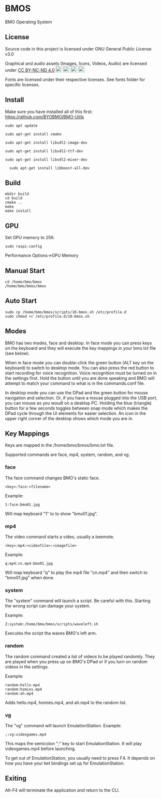 # BMOS
BMO Operating System

## License
Source code in this project is licensed under GNU General Public License v3.0

<p xmlns:cc="http://creativecommons.org/ns#" xmlns:dct="http://purl.org/dc/terms/">Graphical and audio assets (Images, Icons, Videos, Audio) are licensed under <a href="http://creativecommons.org/licenses/by-nc-nd/4.0/?ref=chooser-v1" target="_blank" rel="license noopener noreferrer" style="display:inline-block;">CC BY-NC-ND 4.0<img style="height:22px!important;margin-left:3px;vertical-align:text-bottom;" src="https://mirrors.creativecommons.org/presskit/icons/cc.svg?ref=chooser-v1"><img style="height:22px!important;margin-left:3px;vertical-align:text-bottom;" src="https://mirrors.creativecommons.org/presskit/icons/by.svg?ref=chooser-v1"><img style="height:22px!important;margin-left:3px;vertical-align:text-bottom;" src="https://mirrors.creativecommons.org/presskit/icons/nc.svg?ref=chooser-v1"><img style="height:22px!important;margin-left:3px;vertical-align:text-bottom;" src="https://mirrors.creativecommons.org/presskit/icons/nd.svg?ref=chooser-v1"></a>
  
Fonts are licensed under their respective licenses. See fonts folder for specific licenses.
  
## Install
Make sure you have installed all of this first:
https://github.com/BYOBMO/BMO-Utils

```
sudo apt update
```
```
sudo apt-get install cmake
```
  ```
sudo apt-get install libsdl2-image-dev
  ```
  ```
sudo apt-get install libsdl2-ttf-dev
  ```
  ```
sudo apt-get install libsdl2-mixer-dev
```
```
  sudo apt-get install libboost-all-dev
```

  ## Build
  ```
  mkdir build
cd build
cmake ..
make
make install
```

## GPU
Set GPU memory to 256.
```
sudo raspi-config
```

Performance Options->GPU Memory

## Manual Start
```
cd /home/bmo/bmos
/home/bmo/bmos/bmos
```
  
## Auto Start
```
sudo cp /home/bmo/bmos/scripts/10-bmos.sh /etc/profile.d
sudo chmod +r /etc/profile.d/10-bmos.sh
```
## Modes
BMO has two modes, face and desktop. In face mode you can press keys on the keyboard and they will execute the key mappings in your bmo.txt file (see below).
  
When in face mode you can double-click the green button (ALT key on the keyboard) to switch to desktop mode. You can also press the red button to start recording for voice recognition. Voice recognition must be turned on in the settings first. Hold the button until you are done speaking and BMO will attempt to match your command to what is in the commands.conf file.
  
 In desktop mode you can use the DPad and the green button for mouse navigation and selection. Or, if you have a mouse plugged into the USB port, you can mouse as you woudl on a desktop PC. Holding the blue (triangle) button for a few seconds toggles between snap mode which makes the DPad cycle through the UI elements for easier selection. An icon in the upper right corner of the desktop shows which mode you are in.
  
## Key Mappings
Keys are mapped in the /home/bmo/bmos/bmo.txt file.

Supported commands are face, mp4, system, random, and vg.

### face
The face command changes BMO's static face.
```
<key>:face:<filename>
```

Example:
```
1:face:bmo01.jpg
```
Will map keyboard "1" to to show "bmo01.jpg".

### mp4
The video command starts a video, usually a beemote.
```
<key>:mp4:<videofile>:<imagefile>
```

Example:
```
q:mp4:cn.mp4:bmo01.jpg
```
Will map keyboard "q" to play the mp4 file "cn.mp4" and then switch to "bmo01.jpg" when done.

### system
The "system" command will launch a script. Be careful with this. Starting the wrong script can damage your system.

Example:
```
Z:system:/home/bmo/bmos/scripts/waveleft.sh
```

Executes the script tha waves BMO's left arm.

### random
The random command created a list of videos to be played randomly. They are played when you press up on BMO's DPad or if you turn on random videos in the settings.  
  
Example:
```
random:hello.mp4
random:homies.mp4
random:ah.mp4
```
  
 Adds hello.mp4, homies.mp4, and ah.mp4 to the random list.
  
### vg
The "vg" command will launch EmulationStation.
Example:
```
;:vg:videogames.mp4
```

This maps the semicolon ";" key to start EmulationStation. It will play videogames.mp4 before launching.

To get out of EmulationStation, you usually need to press F4. It depends on how you have your ket bindings set up for EmulationStation.

## Exiting
Alt-F4 will terminate the application and return to the CLI.

